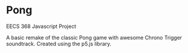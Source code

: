 # Pong

EECS 368 Javascript Project


A basic remake of the classic Pong game with awesome Chrono Trigger soundtrack. Created using the p5.js library.
